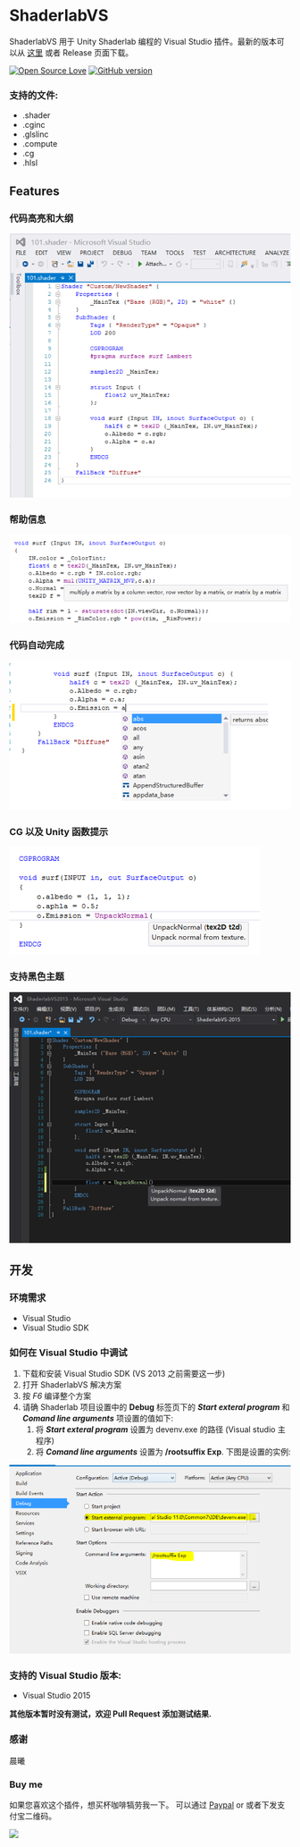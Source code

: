 ShaderlabVS
===========

ShaderlabVS 用于 Unity Shaderlab 编程的 Visual Studio 插件。最新的版本可以从 [这里](http://blog.shuiguzi.com/2014/10/28/Release/) 或者 Release 页面下载。

[![Open Source Love](https://badges.frapsoft.com/os/mit/mit.svg?v=102)](https://github.com/wudixiaop/ShaderlabVS/) [![GitHub version](https://d25lcipzij17d.cloudfront.net/badge.svg?id=gh&type=6&v=0.8&x2=0)](http://blog.shuiguzi.com/2014/10/28/Release/)

### 支持的文件:

* .shader
* .cginc
* .glslinc
* .compute
* .cg
* .hlsl

Features
-----

### 代码高亮和大纲

![Highlighting](./img/Highlighting.PNG)

### 帮助信息

![QuickInfo](./img/QuickInfo.PNG)

### 代码自动完成

![CodeCompletion](./img/CodeCompletion.PNG)

### CG 以及 Unity 函数提示

![SignatureHelp](./img/SignatureHelp.PNG)

### 支持黑色主题

![dark](./img/dark.png)

开发
-----

### 环境需求

* Visual Studio
* Visual Studio SDK

### 如何在 Visual Studio 中调试
1. 下载和安装 Visual Studio SDK (VS 2013 之前需要这一步)
2. 打开 ShaderlabVS 解决方案 
3. 按 *F6* 编译整个方案
4. 请确 Shaderlab 项目设置中的 **Debug** 标签页下的 **_Start exteral program_** 和 **_Comand line arguments_** 项设置的值如下:
    1. 将 **_Start exteral program_** 设置为 devenv.exe 的路径 (Visual studio 主程序)
    2. 将 **_Comand line arguments_** 设置为 **/rootsuffix Exp**. 下图是设置的实例:

![](./img/DebugSettings.PNG)

### 支持的 Visual Studio 版本:
* Visual Studio 2015

__其他版本暂时没有测试，欢迎 Pull Request 添加测试结果.__

### 感谢

晨曦

### Buy me

如果您喜欢这个插件，想买杯咖啡犒劳我一下。 可以通过 [Paypal](paypal.me/rockylai) or 或者下发支付宝二维码。

![](http://blog.shuiguzi.com/images/pay/alipay.png)


